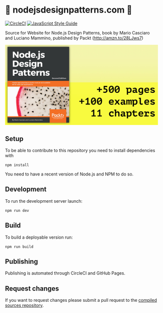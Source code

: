 # 📙 nodejsdesignpatterns.com 📙

[![CircleCI](https://circleci.com/gh/nodejs-design-patterns-book/nodejsdesignpatterns.com.svg?style=shield)](https://circleci.com/gh/nodejs-design-patterns-book/nodejsdesignpatterns.com)
[![JavaScript Style Guide](https://img.shields.io/badge/code_style-standard-brightgreen.svg)](https://standardjs.com)

Source for Website for Node.js Design Patterns, book by Mario Casciaro and Luciano Mammino, published by Packt (http://amzn.to/28LJws7)

[![Node.js Design Patterns (second edition)](/src/images/nodejs-design-patterns-book-share-fb.jpg)](nodejsdesignpatterns.com)

## Setup

To be able to contribute to this repository you need to install dependencies with

```shell
npm install
```

You need to have a recent version of Node.js and NPM to do so.

## Development

To run the development server launch:

```shell
npm run dev
```

## Build

To build a deployable version run:

```shell
npm run build
```

## Publishing

Publishing is automated through CircleCI and GitHub Pages.

## Request changes

If you want to request changes please submit a pull request to the [compiled sources repository](https://github.com/nodejs-design-patterns-book/nodejs-design-patterns-book.github.io).
